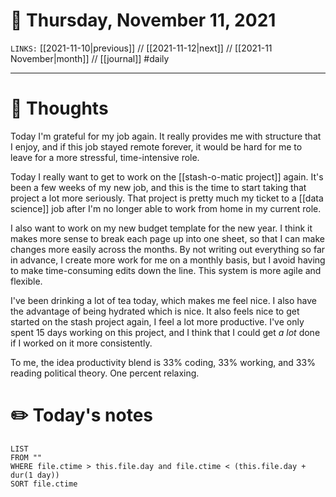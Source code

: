 # 📅 Thursday, November 11, 2021
`LINKS:` [[2021-11-10|previous]] // [[2021-11-12|next]] // [[2021-11 November|month]] // [[journal]] 
#daily

---
# 💭 Thoughts
Today I'm grateful for my job again. It really provides me with structure that I enjoy, and if this job stayed remote forever, it would be hard for me to leave for a more stressful, time-intensive role. 

Today I really want to get to work on the [[stash-o-matic project]] again. It's been a few weeks of my new job, and this is the time to start taking that project a lot more seriously. That project is pretty much my ticket to a [[data science]] job after I'm no longer able to work from home in my current role. 

I also want to work on my new budget template for the new year. I think it makes more sense to break each page up into one sheet, so that I can make changes more easily across the months. By not writing out everything so far in advance, I create more work for me on a monthly basis, but I avoid having to make time-consuming edits down the line. This system is more agile and flexible. 

I've been drinking a lot of tea today, which makes me feel nice. I also have the advantage of being hydrated which is nice. It also feels nice to get started on the stash project again, I feel a lot more productive. I've only spent 15 days working on this project, and I think that I could get *a lot* done if I worked on it more consistently. 

To me, the idea productivity blend is 33% coding, 33% working, and 33% reading political theory. One percent relaxing. 

# ✏️ Today's notes
```dataview
LIST 
FROM ""
WHERE file.ctime > this.file.day and file.ctime < (this.file.day + dur(1 day))
SORT file.ctime
```
